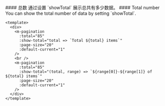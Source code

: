 <cn>
#### 总数
通过设置 `showTotal` 展示总共有多少数据。
</cn>

<us>
#### Total number
You can show the total number of data by setting `showTotal`.
</us>

```vue
<template>
  <div>
    <m-pagination
      :total="85"
      :show-total="total => `Total ${total} items`"
      :page-size="20"
      :default-current="1"
    />
    <br />
    <m-pagination
      :total="85"
      :show-total="(total, range) => `${range[0]}-${range[1]} of ${total} items`"
      :page-size="20"
      :default-current="1"
    />
  </div>
</template>
```
